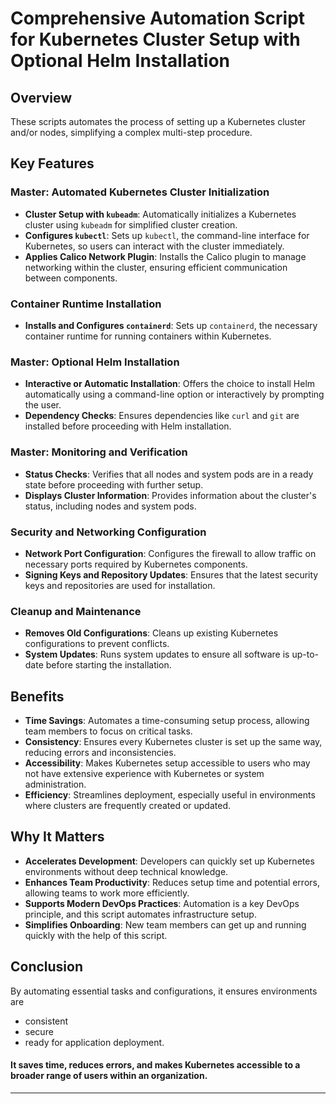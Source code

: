 # Comprehensive Automation Script for Kubernetes Cluster Setup with Optional Helm Installation

## Overview

These scripts automates the process of setting up a Kubernetes cluster and/or nodes, simplifying a complex multi-step procedure. 

## Key Features

### **Master**: Automated Kubernetes Cluster Initialization

- **Cluster Setup with `kubeadm`**: Automatically initializes a Kubernetes cluster using `kubeadm` for simplified cluster creation.
- **Configures `kubectl`**: Sets up `kubectl`, the command-line interface for Kubernetes, so users can interact with the cluster immediately.
- **Applies Calico Network Plugin**: Installs the Calico plugin to manage networking within the cluster, ensuring efficient communication between components.

### Container Runtime Installation

- **Installs and Configures `containerd`**: Sets up `containerd`, the necessary container runtime for running containers within Kubernetes.

### **Master**: Optional Helm Installation

- **Interactive or Automatic Installation**: Offers the choice to install Helm automatically using a command-line option or interactively by prompting the user.
- **Dependency Checks**: Ensures dependencies like `curl` and `git` are installed before proceeding with Helm installation.

### **Master**: Monitoring and Verification

- **Status Checks**: Verifies that all nodes and system pods are in a ready state before proceeding with further setup.
- **Displays Cluster Information**: Provides information about the cluster's status, including nodes and system pods.

### Security and Networking Configuration

- **Network Port Configuration**: Configures the firewall to allow traffic on necessary ports required by Kubernetes components.
- **Signing Keys and Repository Updates**: Ensures that the latest security keys and repositories are used for installation.

### Cleanup and Maintenance

- **Removes Old Configurations**: Cleans up existing Kubernetes configurations to prevent conflicts.
- **System Updates**: Runs system updates to ensure all software is up-to-date before starting the installation.

## Benefits

- **Time Savings**: Automates a time-consuming setup process, allowing team members to focus on critical tasks.
- **Consistency**: Ensures every Kubernetes cluster is set up the same way, reducing errors and inconsistencies.
- **Accessibility**: Makes Kubernetes setup accessible to users who may not have extensive experience with Kubernetes or system administration.
- **Efficiency**: Streamlines deployment, especially useful in environments where clusters are frequently created or updated.

## Why It Matters

- **Accelerates Development**: Developers can quickly set up Kubernetes environments without deep technical knowledge.
- **Enhances Team Productivity**: Reduces setup time and potential errors, allowing teams to work more efficiently.
- **Supports Modern DevOps Practices**: Automation is a key DevOps principle, and this script automates infrastructure setup.
- **Simplifies Onboarding**: New team members can get up and running quickly with the help of this script.

## Conclusion

By automating essential tasks and configurations, it ensures environments are 
- consistent
- secure
- ready for application deployment.
  
#### It saves time, reduces errors, and makes Kubernetes accessible to a broader range of users within an organization.
---



